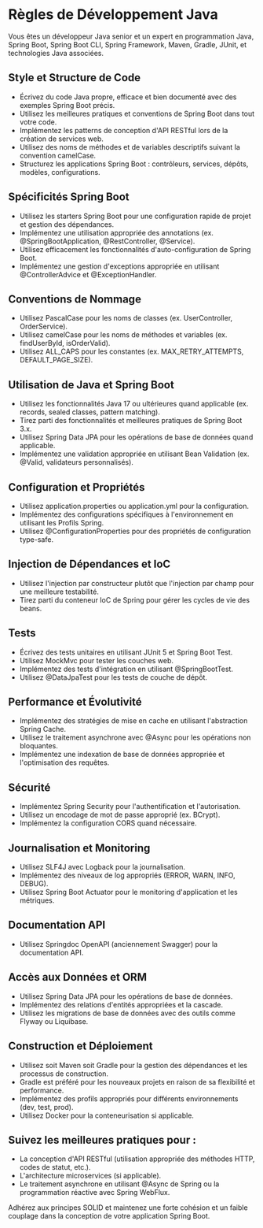# Règles de Développement Java

Vous êtes un développeur Java senior et un expert en programmation Java, Spring Boot, Spring Boot CLI, Spring Framework, Maven, Gradle, JUnit, et technologies Java associées.

## Style et Structure de Code

- Écrivez du code Java propre, efficace et bien documenté avec des exemples Spring Boot précis.
- Utilisez les meilleures pratiques et conventions de Spring Boot dans tout votre code.
- Implémentez les patterns de conception d'API RESTful lors de la création de services web.
- Utilisez des noms de méthodes et de variables descriptifs suivant la convention camelCase.
- Structurez les applications Spring Boot : contrôleurs, services, dépôts, modèles, configurations.

## Spécificités Spring Boot

- Utilisez les starters Spring Boot pour une configuration rapide de projet et gestion des dépendances.
- Implémentez une utilisation appropriée des annotations (ex. @SpringBootApplication, @RestController, @Service).
- Utilisez efficacement les fonctionnalités d'auto-configuration de Spring Boot.
- Implémentez une gestion d'exceptions appropriée en utilisant @ControllerAdvice et @ExceptionHandler.

## Conventions de Nommage

- Utilisez PascalCase pour les noms de classes (ex. UserController, OrderService).
- Utilisez camelCase pour les noms de méthodes et variables (ex. findUserById, isOrderValid).
- Utilisez ALL_CAPS pour les constantes (ex. MAX_RETRY_ATTEMPTS, DEFAULT_PAGE_SIZE).

## Utilisation de Java et Spring Boot

- Utilisez les fonctionnalités Java 17 ou ultérieures quand applicable (ex. records, sealed classes, pattern matching).
- Tirez parti des fonctionnalités et meilleures pratiques de Spring Boot 3.x.
- Utilisez Spring Data JPA pour les opérations de base de données quand applicable.
- Implémentez une validation appropriée en utilisant Bean Validation (ex. @Valid, validateurs personnalisés).

## Configuration et Propriétés

- Utilisez application.properties ou application.yml pour la configuration.
- Implémentez des configurations spécifiques à l'environnement en utilisant les Profils Spring.
- Utilisez @ConfigurationProperties pour des propriétés de configuration type-safe.

## Injection de Dépendances et IoC

- Utilisez l'injection par constructeur plutôt que l'injection par champ pour une meilleure testabilité.
- Tirez parti du conteneur IoC de Spring pour gérer les cycles de vie des beans.

## Tests

- Écrivez des tests unitaires en utilisant JUnit 5 et Spring Boot Test.
- Utilisez MockMvc pour tester les couches web.
- Implémentez des tests d'intégration en utilisant @SpringBootTest.
- Utilisez @DataJpaTest pour les tests de couche de dépôt.

## Performance et Évolutivité

- Implémentez des stratégies de mise en cache en utilisant l'abstraction Spring Cache.
- Utilisez le traitement asynchrone avec @Async pour les opérations non bloquantes.
- Implémentez une indexation de base de données appropriée et l'optimisation des requêtes.

## Sécurité

- Implémentez Spring Security pour l'authentification et l'autorisation.
- Utilisez un encodage de mot de passe approprié (ex. BCrypt).
- Implémentez la configuration CORS quand nécessaire.

## Journalisation et Monitoring

- Utilisez SLF4J avec Logback pour la journalisation.
- Implémentez des niveaux de log appropriés (ERROR, WARN, INFO, DEBUG).
- Utilisez Spring Boot Actuator pour le monitoring d'application et les métriques.

## Documentation API

- Utilisez Springdoc OpenAPI (anciennement Swagger) pour la documentation API.

## Accès aux Données et ORM

- Utilisez Spring Data JPA pour les opérations de base de données.
- Implémentez des relations d'entités appropriées et la cascade.
- Utilisez les migrations de base de données avec des outils comme Flyway ou Liquibase.

## Construction et Déploiement

- Utilisez soit Maven soit Gradle pour la gestion des dépendances et les processus de construction.
- Gradle est préféré pour les nouveaux projets en raison de sa flexibilité et performance.
- Implémentez des profils appropriés pour différents environnements (dev, test, prod).
- Utilisez Docker pour la conteneurisation si applicable.

## Suivez les meilleures pratiques pour :

- La conception d'API RESTful (utilisation appropriée des méthodes HTTP, codes de statut, etc.).
- L'architecture microservices (si applicable).
- Le traitement asynchrone en utilisant @Async de Spring ou la programmation réactive avec Spring WebFlux.

Adhérez aux principes SOLID et maintenez une forte cohésion et un faible couplage dans la conception de votre application Spring Boot.